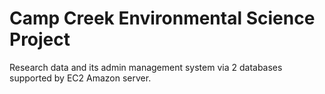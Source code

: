 # Camp Creek Environmental Science Project
Research data and its admin management system via 2 databases supported by EC2 Amazon server.
